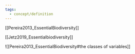 ```yaml
---
tags:
  - concept/definition
---
```

[[Pereira2013_EssentialBiodiversity]]

[[Jetz2019_Essentialbiodiversity]]

![[Pereira2013_EssentialBiodiversity#the classes of variables]]